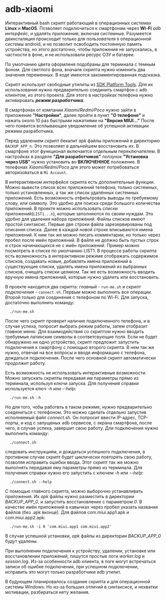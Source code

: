 # adb-xiaomi
Интерактивный bash скрипт работающий в операционных системах **Linux** и **MacOS**. Позволяет подключиться к смартфонам через **Wi-Fi** *adb интерфейс*, и удалять приложения, включая системные.
Разумеется деинсталяция происходит только для *пользователя* `0` операционной системы android, и не позволит освободить постоянную память устройства,
но этого достаточно, чтобы приложения не запускались, в частности в фоне, и не использовали ресурс ОЗУ и батареи.

По умолчанию цвета оформленя подобраны для терминала с темным фоном. Для светлого фона, вначале скрипта нужно изменить два значения переменных. В коде имеются закомментированная подсказка.

Скрипт использует свободные утилиты из [SDK Platform Tools](https://developer.android.com/studio/releases/platform-tools). Для их использования нужно предварительно соединить смартфон с adb клиентом, из этого проекта.
Для этого в настройках телефона нужно активировать ***режим разработчика***. 

В смартфонах от компании *Xiaomi/Redmi/Poco* нужно зайти в приложение **"Настройки"**, далее пройти в пункт **"О телефоне"** и нажать около 10 раз быстрыми нажатиями на **"Версия MIUI..."** После чего появится всплывающее уведомление об успешной активации режима разработчика.

Перед удалением скрипт бекапит *apk* файлы приложений в директорию `BACKUP_APP_n`. Это позволяет в дальнейшем восстановить их. В смартфоне этот функционал включается отдельным переключателем. В настройках в разделе **"Для разработчиков"** ползунок **"Установка через USB"** нужно установить во **ВКЛЮЧЕННОЕ** положение. В телефонах *Xiaomi/Redmi/Poco* для этого может потребоваться авторизоваться в `Mi Account`.

В интерактивном интерфейсе скрипта есть дополнительные функции. Можно вывести список всех приложений телефона, только системных, только установленных, а так же список удалённых системных приложений.
Есть возможность отфильтровать выводы по требуемому слову, или символу. Это удобно для поиска среди большого количества приложений.
В проекте можно использовать списки приложений(`LIST1...n`), которые заполняются по своим нуждам. Это удобно для удаления набора приложений. Файлы списков имеют простой синтаксис. Первые две строки файла зарезервированы под описания списка. Далее в каждой новой строке вписываются имена приложений. К ним так же можно писать комментарии, но только через пробел после имён приложений. В файле не должно быть пустых строк и строк начинающихся не с имён приложений. Пример можно посмотреть в списке по умолчанию LIST1.
В процессе работы скрипта есть возмножность в интерактивном режиме отображать содержимое списков, создавать новые, добавлять имена приложений в существующие списки, удалять имена приложений из выбранных списков, очищать списки целиком.
Так же есть возможность вводить вручную имена приложений, которые нужно удалить или восстановить.

В проекте находится два скрипта: *главный* - `run-me.sh` и *скрипт подключения* - `connect.sh`. Первым можно выполнить все операции. Второй только для соединения с телефоном по Wi-Fi.
Для запуска, достаточно выполнить команду:
```
  ./run-me.sh
```
После чего скрипт проверит наличие подключенного телефона, и в случае успеха, попросит выбрать режим работы, затем отобразит главное меню.
Для взаимодействия со скриптом нужно вводить требуемые латинские символы в соответсвующие поля.
Если не будет обнаружено ни одно устройство, скрипт предложит запустить подключения к смартфону с помощью второго скрипта.
В нем так же нужно, отвечая на все вопросы и вводя информацию с телефона, дождаться подключения. После чего основной скрипт автоматически продолжит работу.

Есть возможность не использовать интерактивные возможности. Можно запускать скрипты передавая им параметры прямо из терминала, используя ключи запуска.
Для получения справки используется ключ *-h* или *--help*:
```
  ./run-me.sh -h
```
Но для того, чобы работвть в таком режиме, нужно предварительно соедениться с телефоном. Это можно сделать отдельно запустив исполняемый файл *connect.sh*.
Он попросит ввести IP-адрес, TCP-порты, и код с запущеных adb сервисов, с экрана смартфона, после чего, в случае успеха, завершит свою работу. Для подключения нужно выполнить команду:
```
  ./connect.sh
```
следовать инструкциям, и дождаться успешного подключения, в противном случае скрипт будет циклически повторять свою работу, позволяя исправить ошибки ввода.
Этот скрипт так же можно выполнять передавая ему параметры прямо из терминала. Для получения справки нужно его запустить с ключем *-h* или *--help*:
```
  ./connect.sh --help
```
С помощью главного скрипта, можно выборочно устанавливать приложения. Их *apk* файлы нужно разместить в директории *BACKUP_APP_0*, и запустить восстановление с параметром *0*. В качестве имён приложений в кавычках через пробел указать названия файлов (без .apk вконце). Для файлов com.miui.app1.apk и com.miui.app2.apk:
```
  ./run-me.sh -i 0 'com.miui.app1 com.miui.app2'
```
В случае успешной установки, *apk* файлы из директории *BACKUP_APP_0*  будут удалены.

При выполнении подключения к устройству, удалении, установке или восстановлении приложений, пишутся простые логи *worker.log* и *session.log*.
Из-за особенности adb клиента, в логе могут встречаться записи об ошибке подключения, при успешном подключении, исправить это могут только разработчики adb утилит.

В будующем планировалось создание скрипта и для операционной системы Windows. Но из-за больших отличий в синтаксисе, и нехватки мотивации, разбираться нету желания.
